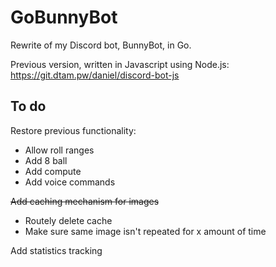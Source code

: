 # GoBunnyBot
Rewrite of my Discord bot, BunnyBot, in Go.

Previous version, written in Javascript using Node.js: https://git.dtam.pw/daniel/discord-bot-js

## To do
Restore previous functionality:
 - Allow roll ranges
 - Add 8 ball
 - Add compute
 - Add voice commands

~~Add caching mechanism for images~~
 - Routely delete cache
 - Make sure same image isn't repeated for x amount of time

Add statistics tracking
